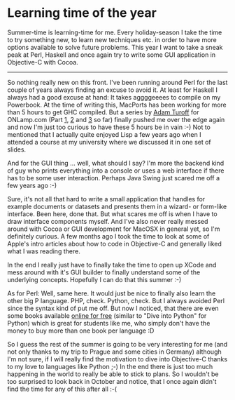 # Learning time of the year

Summer-time is learning-time for me. Every holiday-season I take the time to try something new, to learn new techniques etc. in order to have more options available to solve future problems. This year I want to take a sneak peak at Perl, Haskell and once again try to write some GUI application in Objective-C with Cocoa.

-------------------------------

So nothing really new on this front. I've been running around Perl for the last couple of years always finding an excuse to avoid it. At least for Haskell I always had a good excuse at hand: It takes aggggeeees to compile on my Powerbook. At the time of writing this, MacPorts has been working for more than 5 hours to get GHC compiled. But a series by [Adam Turoff](http://www.oreillynet.com/pub/au/3057) for ONLamp.com (Part [1](http://www.onlamp.com/pub/a/onlamp/2007/05/21/an-introduction-to-haskell---part-1-why-haskell.html), [2](http://www.onlamp.com/pub/a/onlamp/2007/07/12/introduction-to-haskell-pure-functions.html) and [3](http://www.onlamp.com/pub/a/onlamp/2007/08/02/introduction-to-haskell-pure-functions.html) so far) finally pushed me over the edge again and now I'm just too curious to have these 5 hours be in vain :-) Not to mentioned that I actually quite enjoyed Lisp a few years ago when I attended a course at my university where we discussed it in one set of slides.


And for the GUI thing ... well, what should I say? I'm more the backend kind of guy who prints everything into a console or uses a web interface if there has to be some user interaction. Perhaps Java Swing just scared me off a few years ago :-) 

Sure, it's not all that hard to write a small application that handles for example documents or datasets and presents them in a wizard- or form-like interface. Been here, done that. But what scares me off is when I have to draw interface components myself. And I've also never really messed around with Cocoa or GUI development for MacOSX in general yet, so I'm definitely curious. A few months ago I took the time to look at some of Apple's intro articles about how to code in Objective-C and generally liked what I was reading there.

In the end I really just have to finally take the time to open up XCode and mess around with it's GUI builder to finally understand some of the underlying concepts. Hopefully I can do that this summer :-)

As for Perl: Well, same here. It would just be nice to finally also learn the other big P language. PHP, check. Python, check. But I always avoided Perl since the syntax kind of put me off. But now I noticed, that there are even some books available [online for free](http://www.perl.org/books/library.html) (similar to "Dive into Python" for Python) which is great for students like me, who simply don't have the money to buy more than one book per language :D

So I guess the rest of the summer is going to be very interesting for me (and not only thanks to my trip to Prague and some cities in Germany) although I'm not sure, if I will really find the motivation to dive into Objective-C thanks to my love to languages like Python ;-) In the end there is just too much happening in the world to really be able to stick to plans. So I wouldn't be too surprised to look back in October and notice, that I once again didn't find the time for any of this after all :-(